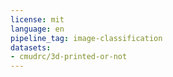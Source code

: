 ```yaml
---
license: mit
language: en
pipeline_tag: image-classification
datasets:
- cmudrc/3d-printed-or-not
---
```

